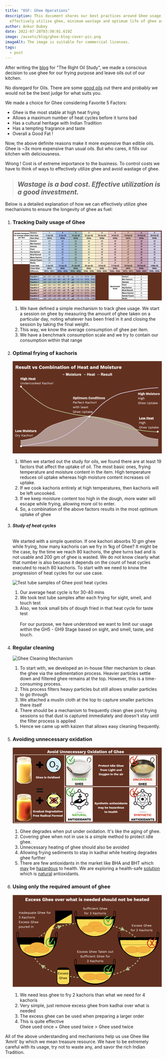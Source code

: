 ```yaml
---
title: "OSF: Ghee Operations"
description: This document shares our best practices around Ghee usage, how to
  effectively utilise ghee, minimum wastage and optimum life of ghee as fuel
author: Ankur Dubey
date: 2022-07-28T03:50:01.619Z
image: /assets/blog/ghee-blog-cover-pic.png
imageAlt: The image is suitable for commercial licenses.
tags:
  - post
---
```

After writing the [blog](https://oldschoolfoods.in/blog/2021-09-02-oil-study/) for "The Right Oil Study", we made a conscious decision to use ghee for our frying purpose and leave oils out of our kitchen. 

No disregard for Oils. There are some [good oils](https://oldschoolfoods.in/blog/2021-09-02-oil-study/) out there and probably we would not be the best judge for what suits you.

We made a choice for Ghee considering Favorite 5 Factors:

* Ghee is the most stable at high heat frying
* Allows a maximum number of heat cycles before it turns bad
* Has a cultural heritage with Indian Tradition
* Has a tempting fragrance and taste
* Overall a Good Fat !

Now, the above definite reasons make it more expensive than edible oils. \
Ghee is ~3x more expensive than usual oils. But who cares, it fills our kitchen with deliciousness. 

Wrong ! Cost is of extreme importance to the business. To control costs we have to think of ways to effectively utilize ghee and avoid wastage of ghee.

> ## *Wastage is a bad cost. Effective utilization is a good investment.*

Below is a detailed explanation of how we can effectively utilize ghee mechanisms to ensure the longevity of ghee as fuel:

1. ### **Tracking Daily usage of Ghee**

   ![](/assets/blog/01-ghee-tracking.png "Ghee Tracking Mechanism")

   1. We have defined a simple mechanism to track ghee usage. We start a session on ghee by measuring the amount of ghee taken on a particular day, noting whatever has been fried in it and closing the session by taking the final weight.
   2. This way, we know the average consumption of ghee per item.
   3. We have a benchmark consumption scale and we try to contain our consumption within that range
2. ### **Optimal frying of kachoris**

   ![](/assets/blog/02-result-vs-combination-of-heat-and-moisture.png "Optimum Frying Conditions for Kachori")

   1. When we started out the study for oils, we found there are at least 19 factors that affect the uptake of oil. The most basic ones, frying temperature and moisture content in the item. High temperature reduces oil uptake whereas high moisture content increases oil uptake.
   2. If we cook kachoris entirely at high temperatures, then kachoris will be left uncooked.
   3. If we keep moisture content too high in the dough, more water will escape while frying, allowing more oil to enter.
   4. So, a combination of the above factors results in the most optimum uptake of ghee
3. ###### **Study of heat cycles**

   We started with a simple question. If one kachori absorbs 10 gm ghee while frying, how many kachoris can we fry in 1kg of Ghee? It might be the case, by the time we reach 80 kachoris, the ghee turns bad and is not usable and 200 gm of ghee is wasted. We do not know clearly what that number is also because it depends on the count of heat cycles executed to reach 80 kachoris. To start with we need to know the progression of heat cycles for our use case.

   ![](/assets/blog/03-heat-cycles.png "Test tube samples of Ghee post heat cycles")

   1. Our average heat cycle is for 30-40 mins
   2. We took test tube samples after each frying for sight, smell, and touch test
   3. Also, we took small bits of dough fried in that heat cycle for taste test\
      \
      For our purpose, we have understood we want to limit our usage within the GH5 - GH9 Stage based on sight, and smell, taste, and touch.
4. ### **Regular cleaning**

   ![](/assets/blog/04-ghee-cleaning-mechanism.png "Ghee Cleaning Mechanism")

   1. To start with, we developed an in-house filter mechanism to clean the ghee via the sedimentation process. Heavier particles settle down and filtered ghee remains at the top. However, this is a time-consuming process.
   2. This process filters heavy particles but still allows smaller particles to go through
   3. We attached a muslin cloth at the top to capture smaller particles there itself
   4. There should be a mechanism to frequently clean ghee post frying sessions so that dust is captured immediately and doesn't stay until the filter process is applied
   5. Hence we came up with kaizen that allows easy cleaning frequently.
5. ### **Avoiding unnecessary oxidation**

   ![](/assets/blog/05-unnecessary-oxidation-of-ghee.png "Ghee degrades gradually under oxidation")

   1. Ghee degrades when put under oxidation. It's like the aging of ghee.
   2. Covering ghee when not in use is a simple method to protect idle ghee.
   3. Unnecessary heating of ghee should also be avoided
   4. Allowing frying sediments to stay in kadhai while heating degrades ghee further
   5. There are few antioxidants in the market like BHA and BHT which [may](https://www.livescience.com/36424-food-additive-bha-butylated-hydroxyanisole.html) be [hazardous](https://www.thoughtco.com/bha-and-bht-food-preservatives-607393) to health. We are exploring a health-safe [solution](https://ifst.onlinelibrary.wiley.com/doi/10.1111/ijfs.13526) which is [natural](https://www.ncbi.nlm.nih.gov/pmc/articles/PMC4348291/) antioxidants.
6. ### **Using only the required amount of ghee**

   ![](/assets/blog/06b-using-adequate-amount-of-ghee.png "Excess Ghee taken out of heat cycle")

   1. We need less ghee to fry 2 kachoris than what we need for 4 kachoris
   2. Very simple, just remove excess ghee from kadhai over what is needed
   3. The excess ghee can be used when preparing a larger order
   4. This is quite effective\
      Ghee used once + Ghee used twice > Ghee used twice

All of the above understanding and mechanisms help us use Ghee like ‘Amrit’ by which we mean treasure resource. We have to be extremely careful with its usage, try not to waste any, and savor the rich Indian Tradition.